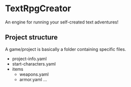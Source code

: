 # TextRpgCreator
An engine for running your self-created text adventures!

## Project structure
A game/project is basically a folder containing specific files.

- project-info.yaml
- start-characters.yaml
- items
  - weapons.yaml
  - armor.yaml
...
